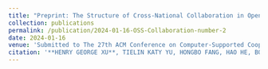 ```yaml
---
title: "Preprint: The Structure of Cross-National Collaboration in Open-Source Software Development"
collection: publications
permalink: /publication/2024-01-16-OSS-Collaboration-number-2
date: 2024-01-16
venue: 'Submitted to The 27th ACM Conference on Computer-Supported Cooperative Work and Social Computing (CSCW’24)'
citation: '**HENRY GEORGE XU**, TIELIN KATY YU, HONGBO FANG, HAO HE, BOGDAN VASILESCU, PATRICK PARK'
---
```

